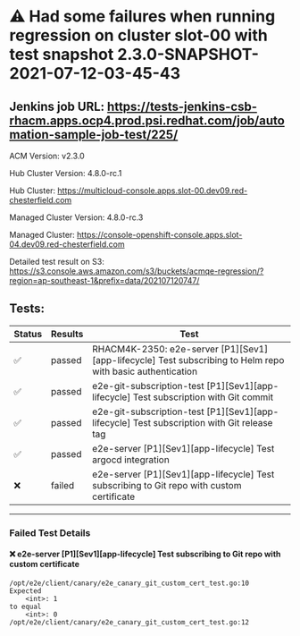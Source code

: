 # :warning: Had some failures when running regression on cluster slot-00 with test snapshot 2.3.0-SNAPSHOT-2021-07-12-03-45-43 

## Jenkins job URL: https://tests-jenkins-csb-rhacm.apps.ocp4.prod.psi.redhat.com/job/automation-sample-job-test/225/


ACM Version: v2.3.0

Hub Cluster Version: 4.8.0-rc.1

Hub Cluster: https://multicloud-console.apps.slot-00.dev09.red-chesterfield.com

Managed Cluster Version: 4.8.0-rc.3

Managed Cluster: https://console-openshift-console.apps.slot-04.dev09.red-chesterfield.com

Detailed test result on S3: https://s3.console.aws.amazon.com/s3/buckets/acmqe-regression/?region=ap-southeast-1&prefix=data/202107120747/

## Tests:

|Status|Results|Test|
|---|---|---|
| :white_check_mark: | passed | RHACM4K-2350: e2e-server [P1][Sev1][app-lifecycle] Test subscribing to Helm repo with basic authentication |
| :white_check_mark: | passed | e2e-git-subscription-test [P1][Sev1][app-lifecycle] Test subscription with Git commit |
| :white_check_mark: | passed | e2e-git-subscription-test [P1][Sev1][app-lifecycle] Test subscription with Git release tag |
| :white_check_mark: | passed | e2e-server [P1][Sev1][app-lifecycle] Test argocd integration |
| :x: | failed | e2e-server [P1][Sev1][app-lifecycle] Test subscribing to Git repo with custom certificate |


---

### Failed Test Details

#### :x: e2e-server [P1][Sev1][app-lifecycle] Test subscribing to Git repo with custom certificate

```
/opt/e2e/client/canary/e2e_canary_git_custom_cert_test.go:10
Expected
    <int>: 1
to equal
    <int>: 0
/opt/e2e/client/canary/e2e_canary_git_custom_cert_test.go:12
```

